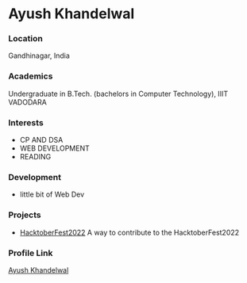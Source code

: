 # Ayush Khandelwal

### Location

Gandhinagar, India

### Academics

Undergraduate in B.Tech. (bachelors in Computer Technology), IIIT VADODARA

### Interests

- CP AND DSA
- WEB DEVELOPMENT
- READING

### Development

- little bit of Web Dev

### Projects

- [HacktoberFest2022](https://github.com/Ayush-Khandelwal28) A way to contribute to the HacktoberFest2022


### Profile Link

[Ayush Khandelwal](https://github.com/Ayush-Khandelwal28)